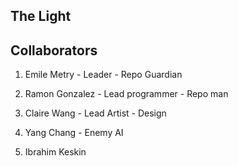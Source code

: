 ## The Light

## Collaborators 

1. Emile Metry - Leader - Repo Guardian

2. Ramon Gonzalez - Lead programmer - Repo man

3. Claire Wang - Lead Artist - Design

4. Yang Chang - Enemy AI

5. Ibrahim Keskin 
